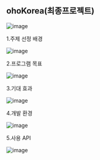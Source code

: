## ohoKorea(최종프로젝트)


![image](https://github.com/user-attachments/assets/691e3ec1-7700-4362-8a64-6dfd3d36f51d)


 1.주제 선정 배경

 
![image](https://github.com/user-attachments/assets/afac7701-1235-4219-8555-152c6f939e3e)


 2.프로그램 목표

 
![image](https://github.com/user-attachments/assets/3f48406e-8211-4bc5-86c1-a420ab36d108)


 3.기대 효과

 
![image](https://github.com/user-attachments/assets/c1e5c536-4339-4b65-b500-ae3c565a491c)


 4.개발 환경

 
![image](https://github.com/user-attachments/assets/2060cea1-35d0-4d25-893d-2dca03d6645b)


 5.사용 API

 
 ![image](https://github.com/user-attachments/assets/e1aced01-216e-4195-8066-078ba0ec963f)
